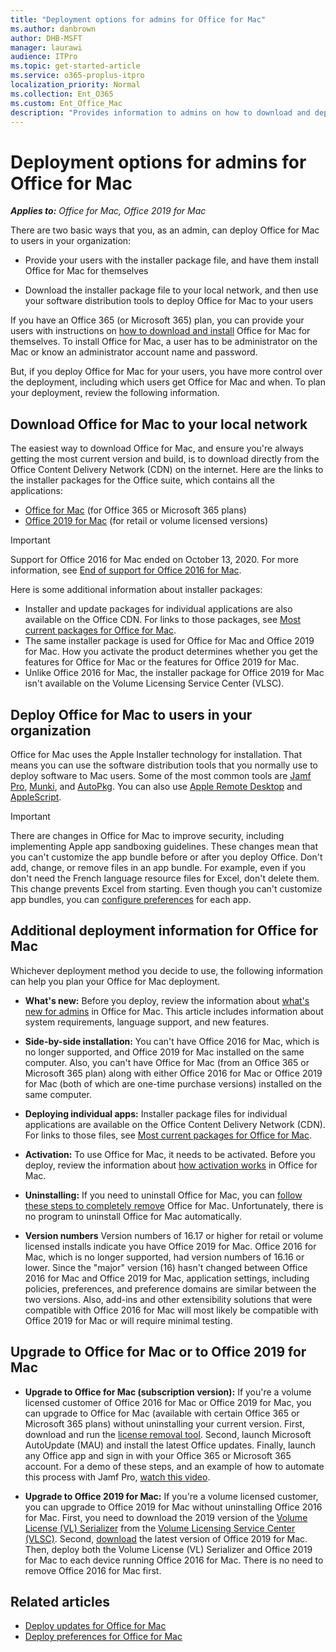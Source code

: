 ```yaml
---
title: "Deployment options for admins for Office for Mac"
ms.author: danbrown
author: DHB-MSFT
manager: laurawi
audience: ITPro
ms.topic: get-started-article
ms.service: o365-proplus-itpro
localization_priority: Normal
ms.collection: Ent_O365
ms.custom: Ent_Office_Mac
description: "Provides information to admins on how to download and deploy Office for Mac to users in their organization"
---
```


# Deployment options for admins for Office for Mac

***Applies to:*** *Office for Mac, Office 2019 for Mac*

There are two basic ways that you, as an admin, can deploy Office for Mac to users in your organization:
  
- Provide your users with the installer package file, and have them install Office for Mac for themselves
    
- Download the installer package file to your local network, and then use your software distribution tools to deploy Office for Mac to your users
    
If you have an Office 365 (or Microsoft 365) plan, you can provide your users with instructions on [how to download and install](https://support.microsoft.com/office/4414eaaf-0478-48be-9c42-23adc4716658?#InstallSteps=Install_on_a_Mac) Office for Mac for themselves. To install Office for Mac, a user has to be administrator on the Mac or know an administrator account name and password. 
  
But, if you deploy Office for Mac for your users, you have more control over the deployment, including which users get Office  for Mac and when. To plan your deployment, review the following information.
  
## Download Office for Mac to your local network

The easiest way to download Office for Mac, and ensure you're always getting the most current version and build, is to download directly from the Office Content Delivery Network (CDN) on the internet.  Here are the links to the installer packages for the Office suite, which contains all the applications:
- [Office for Mac](https://go.microsoft.com/fwlink/p/?linkid=525133) (for Office 365 or Microsoft 365 plans)
- [Office 2019 for Mac](https://go.microsoft.com/fwlink/p/?linkid=525133) (for retail or volume licensed versions)

> [!IMPORTANT]
> Support for Office 2016 for Mac ended on October 13, 2020. For more information, see [End of support for Office 2016 for Mac](https://support.microsoft.com/office/e944a907-bbc8-4be5-918d-a514068d0056).

Here is some additional information about installer packages:

- Installer and update packages for individual applications are also available on the Office CDN. For links to those packages, see [Most current packages for Office for Mac](https://docs.microsoft.com/officeupdates/update-history-office-for-mac#most-current-packages-for-office-for-mac).
- The same installer package is used for Office for Mac and Office 2019 for Mac. How you activate the product determines whether you get the features for Office for Mac or the features for Office 2019 for Mac.
- Unlike Office 2016 for Mac, the installer package for Office 2019 for Mac isn't available on the Volume Licensing Service Center (VLSC).
  
## Deploy Office for Mac to users in your organization

Office for Mac uses the Apple Installer technology for installation. That means you can use the software distribution tools that you normally use to deploy software to Mac users. Some of the most common tools are [Jamf Pro](https://www.jamfsoftware.com/products/casper-suite/), [Munki](https://www.munki.org/), and [AutoPkg](https://github.com/autopkg/autopkg). You can also use [Apple Remote Desktop](https://www.apple.com/remotedesktop/) and [AppleScript](https://developer.apple.com/library/mac/documentation/AppleScript/Conceptual/AppleScriptX/AppleScriptX.html).
  
> [!IMPORTANT]
> There are changes in Office for Mac to improve security, including implementing Apple app sandboxing guidelines. These changes mean that you can't customize the app bundle before or after you deploy Office. Don't add, change, or remove files in an app bundle. For example, even if you don't need the French language resource files for Excel, don't delete them. This change prevents Excel from starting. Even though you can't customize app bundles, you can [configure preferences](deploy-preferences-for-office-for-mac.md) for each app. 
  
## Additional deployment information for Office for Mac

Whichever deployment method you decide to use, the following information can help you plan your Office for Mac deployment.
  
- **What's new:** Before you deploy, review the information about [what's new for admins](what-s-new-for-admins-in-office-for-mac.md) in Office for Mac. This article includes information about system requirements, language support, and new features. 
    
- **Side-by-side installation:** You can't have Office 2016 for Mac, which is no longer supported, and Office 2019 for Mac installed on the same computer. Also, you can't have Office for Mac (from an Office 365 or Microsoft 365 plan) along with either Office 2016 for Mac or Office 2019 for Mac (both of which are one-time purchase versions) installed on the same computer.
    
- **Deploying individual apps:**  Installer package files for individual applications are available on the Office Content Delivery Network (CDN). For links to those files, see [Most current packages for Office for Mac](https://docs.microsoft.com/officeupdates/update-history-office-for-mac#most-current-packages-for-office-for-mac).
    
- **Activation:** To use Office for Mac, it needs to be activated. Before you deploy, review the information about [how activation works](overview-of-activation-for-office-for-mac.md) in Office for Mac. 

- **Uninstalling:** If you need to uninstall Office for Mac, you can [follow these steps to completely remove](https://support.microsoft.com/office/ec3aa66e-6a76-451f-9d35-cba2e14e94c0) Office for Mac. Unfortunately, there is no program to uninstall Office for Mac automatically.

- **Version numbers** Version numbers of 16.17 or higher for retail or volume licensed installs indicate you have Office 2019 for Mac. Office 2016 for Mac, which is no longer supported, had version numbers of 16.16 or lower. Since the "major" version (16) hasn't changed between Office 2016 for Mac and Office 2019 for Mac, application settings, including policies, preferences, and preference domains are similar between the two versions. Also, add-ins and other extensibility solutions that were compatible with Office 2016 for Mac will most likely be compatible with Office 2019 for Mac or will require minimal testing.

## Upgrade to Office for Mac or to Office 2019 for Mac

- **Upgrade to Office for Mac (subscription version):** If you're a volume licensed customer of Office 2016 for Mac or Office 2019 for Mac, you can upgrade to Office for Mac (available with certain Office 365 or Microsoft 365 plans) without uninstalling your current version. First, download and run the [license removal tool](https://support.microsoft.com/office/b032c0f6-a431-4dad-83a9-6b727c03b193). Second, launch Microsoft AutoUpdate (MAU) and install the latest Office updates. Finally, launch any Office app and sign in with your Office 365 or Microsoft 365 account. For a demo of these steps, and an example of how to automate this process with Jamf Pro, [watch this video](https://www.youtube.com/watch?v=Zwuq_TT9QhU).

- **Upgrade to Office 2019 for Mac:** If you're a volume licensed customer, you can upgrade to Office 2019 for Mac without uninstalling Office 2016 for Mac. First, you need to download the 2019 version of the [Volume License (VL) Serializer](volume-license-serializer.md) from the [Volume Licensing Service Center (VLSC)](https://www.microsoft.com/licensing/servicecenter/default.aspx). Second, [download](https://go.microsoft.com/fwlink/p/?linkid=525133) the latest version of Office 2019 for Mac. Then, deploy both the Volume License (VL) Serializer and Office 2019 for Mac to each device running Office 2016 for Mac. There is no need to remove Office 2016 for Mac first. 

## Related articles

- [Deploy updates for Office for Mac](deploy-updates-for-office-for-mac.md)
- [Deploy preferences for Office for Mac](deploy-preferences-for-office-for-mac.md)
